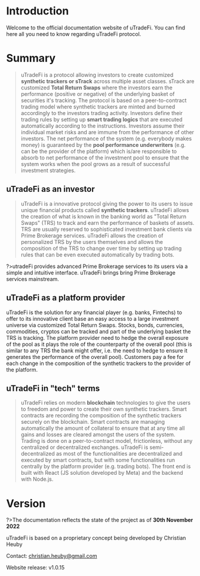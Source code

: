 # Introduction

Welcome to the official documentation website of uTradeFi. You can find here all you need to know regarding uTradeFi protocol.

# Summary

>uTradeFi is a protocol allowing investors to create customized **synthetic trackers or sTrack** across multiple asset classes. sTrack are customized **Total Return Swaps** where the investors earn the performance (positive or negative) of the underlying basket of securities it's tracking. The protocol is based on a peer-to-contract trading model where synthetic trackers are minted and burned accordingly to the investors trading activity. Investors define their trading rules by setting up **smart trading logics** that are executed automatically according to the instructions. Investors assume their individual market risks and are immune from the performance of other investors. The net performance of the system (e.g. everybody makes money) is guaranteed by the **pool performance underwriters** (e.g. can be the provider of the platform) which is/are responsible to absorb to net performance of the investment pool to ensure that the system works when the pool grows as a result of successful investment strategies.

## uTradeFi as an investor
>uTradeFi is a innovative protocol giving the power to its users to issue unique financial products called **synthetic trackers**. uTradeFi allows the creation of what is known in the banking world as "Total Return Swaps" (TRS) to track and earn the performance of baskets of assets. TRS are usually reserved to sophisticated investment bank clients via Prime Brokerage services. uTradeFi allows the creation of personalized TRS by the users themselves and allows the composition of the TRS to change over time by setting up trading rules that can be even executed automatically by trading bots.

?>utradeFi provides advanced Prime Brokerage services to its users via a simple and intuitive interface. uTradeFi brings bring Prime Brokerage services mainstream.

## uTradeFi as a platform provider

uTradeFi is the solution for any financial player (e.g. banks, Fintechs) to offer to its innovative client base an easy access to a large investment universe via customized Total Return Swaps. Stocks, bonds, currencies, commodities, cryptos can be tracked and part of the underlying basket the TRS is tracking. The platform provider need to hedge the overall exposure of the pool as it plays the role of the counterparty of the overall pool (this is similar to any TRS the bank might offer, i.e. the need to hedge to ensure it generates the performance of the overall pool). Customers pay a fee for each change in the composition of the synthetic trackers to the provider of the platform.

## uTradeFi in "tech" terms

>uTradeFi relies on modern **blockchain** technologies to give the users to freedom and power to create their own synthetic trackers. Smart contracts are recording the composition of the synthetic trackers securely on the blockchain. Smart contracts are managing automatically the amount of collateral to ensure that at any time all gains and losses are cleared amongst the users of the system.  Trading is done on a peer-to-contract model, frictionless, without any centralized or decentralized exchanges. uTradeFi is semi-decentralized as most of the functionalities are decentralized and executed by smart contracts, but with some functionalities run centrally by the platform provider (e.g. trading bots). The front end is built with React (JS solution developed by Meta) and the backend with Node.js.



# Version

?>The documentation reflects the state of the project as of **30th November 2022**

uTradeFi is based on a proprietary concept being developed by Christian Heuby

Contact: christian.heuby@gmail.com

Website release: v1.0.15
